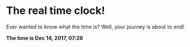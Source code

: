 # The real time clock!

Ever wanted to know what the time is? Well, your journey is about to end!

**The time is Dec 14, 2017, 07:26**